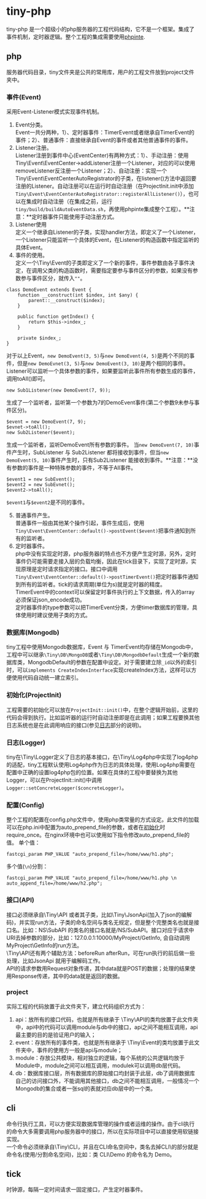 # tiny-php

tiny-php 是一个超级小的php服务器的工程代码结构，它不是一个框架。集成了事件机制，定时器逻辑。整个工程的集成需要使用[phpinte](https://github.com/xpwu/php-integrate).

## php
服务器代码目录，tiny文件夹是公共的常用库，用户的工程文件放到project文件夹中。

### <a name="Event"></a>事件(Event)
采用Event-Listener模式实现事件机制。 
 
1. Event分类。   
Event一共分两种，1）、定时器事件：TimerEvent或者继承自TimerEvent的事件；2）、普通事件：直接继承自Event的事件或者其他普通事件的事件。  
2. Listener注册。  
Listener注册到事件中心(EventCenter)有两种方式：1）、手动注册：使用Tiny\Event\EventCenter->addListener注册一个Listener，对应的可以使用removeListener反注册一个Listener；2）、自动注册：实现一个Tiny\Event\EventCenterAutoRegistrator的子类，在listener()方法中返回要注册的Listener。自动注册可以在运行时自动注册（在ProjectInit.init中添加`Tiny\Event\EventCenterAutoRegistrator::registerAllListener()`），也可以在集成时自动注册（在集成之前，运行`tiny/build/buildAutoEventData.sh`，再使用phpinte集成整个工程）。**注意：**定时器事件只能使用手动注册方式。   
3. Listener使用   
定义一个继承自Listener的子类，实现handler方法，即定义了一个Listener，一个Listener只能监听一个具体的Event，在Listener的构造函数中指定监听的具体Event。
4. 事件的使用。   
定义一个\Tiny\Event的子类即定义了一个新的事件，事件参数由各子事件决定，在调用父类的构造函数时，需要指定要参与事件区分的参数，如果没有参数参与事件区分，就传入`""`。 
  
```
class DemoEvent extends Event {
	function __construct(int $index, int $any) {
		parent::__construct($index);
 	}

	public function getIndex() {
		return $this->index_;
	}

	private $index_;
}  

```
对于以上Event，`new DemoEvent(3, 5)`与`new DemoEvent(4, 5)`是两个不同的事件，但是`new DemoEvnet(3, 5)`与`new DemoEvent(3, 10)`是两个相同的事件。Listener可以监听一个具体参数的事件，如果要监听此事件所有参数生成的事件，调用toAll()即可。

```
new Sub1Listener(new DemoEvent(7, 9));
```
生成了一个监听者，监听第一个参数为7的DemoEvent事件(第二个参数9未参与事件区分)。

```
$event = new DemoEvent(7, 9);
$evnet->toAll();
new Sub2Listener($event);
```
生成一个监听者，监听DemoEvent所有参数的事件。
当`new DemoEvent(7, 10)`事件产生时，SubListener 与 Sub2Listener 都将接收到事件，但当`new DemoEvent(5, 10)`事件产生时，只有Sub2Listener 能接收到事件。**注意：**没有参数的事件是一种特殊参数的事件，不等于All事件。   

```
$event1 = new SubEvent();
$event2 = new SubEvnet();
$event2->toAll();
```
`$event1`与`$event2`是不同的事件。   
   
5. 普通事件产生。   
普通事件一般由其他某个操作引起，事件生成后，使用`Tiny\Event\EventCenter::default()->postEvent($event)`把事件通知到所有的监听者。   
6. 定时器事件。    
php中没有实现定时源，php服务器的特点也不方便产生定时源，另外，定时事件仍可能需要走接入层的负载均衡，因此在tick目录下，实现了定时源，实现原理是定时请求指定的接口。接口中调用`Tiny\Event\EventCenter::default()->postTimerEvent()`把定时器事件通知到所有的监听者。tick的请求周期(单位为s)就是定时器的精度。   
TimerEvent中的context可以保留定时事件执行的上下文数据，传入的array必须保证json_encode成功。   
定时器事件的type参数可以把TimerEvent分类，方便timer数据库的管理，具体使用时建议使用子类的方式。

### <a name="Mongodb"></a>数据库(Mongodb)
tiny工程中使用Mongodb数据库，Event 与 TimerEvent均存储在Mongodb中，工程中可以继承`\Tiny\DB\MongoDB`或者`\Tiny\DB\MongodbDefault`生成一个新的数据库类，MongodbDefault的参数在配置中设定。对于需要建立除`_id`以外的索引时，可以`implements CreateIndexInterface`实现createIndex方法，这样可以方便使用代码自动统一建立索引。


### <a name="ProjectInit"></a>初始化(ProjectInit)
工程需要的初始化可以放在`ProjectInit::init()`中，在整个逻辑开始前，这里的代码会得到执行。比如监听器的运行时自动注册即是在此调用；如果工程要换其他日志系统也是在此调用响应的接口(参见[日志](#Logger)部分的说明)。

### <a name="Logger"></a>日志(Logger)
tiny在\Tiny\Logger定义了日志的基本接口，在\Tiny\Log4php中实现了log4php的适配，tiny工程默认使用Log4php作为日志的具体处理，使用Log4php需要在配置中正确的设置log4php包的位置。如果在具体的工程中要替换为其他Logger，可以在ProjectInit::init()中调用`Logger::setConcreteLogger($concreteLogger)`。

### <a name="Config"></a>配置(Config)
整个工程的配置在config.php文件中，使用php类常量的方式设定。此文件的加载可以在php.ini中配置为auto_prepend_file的参数，或者在[初始化](#ProjectInit)时require_once。在nginx环境中也可以使用如下指令修改auto_prepend_file的值。
单个值：

```
fastcgi_param PHP_VALUE "auto_prepend_file=/home/www/h1.php";
```
多个值(`\n`)分割：
```
fastcgi_param PHP_VALUE "auto_prepend_file=/home/www/h1.php \n auto_append_file=/home/www/h2.php";
```

### 接口(API)
接口必须继承自\Tiny\API 或者其子类，比如\Tiny\JsonApi(加入了json的编解码)，并实现run方法，子类的命名空间与类名无规定，但是整个完整类名也就是接口名。比如：NS\SubAPI 的类名的接口名就是/NS/SubAPI。接口对应于请求中URI去掉参数的部分，比如：127.0.0.1:10000/MyProject/GetInfo, 会自动调用 MyProject\GetInfo的run方法。   
\Tiny\API还有两个辅助方法：beforeRun afterRun，可在run执行的前后做一些处理，比如JsonApi 就用于编解码工作。   
API的请求参数用Request对象传递，其中data就是POST的数据；处理的结果使用Response传递，其中的data就是返回的数据。


### project
实际工程的代码放置于此文件夹下，建立代码组织方式为：   

1. api：放所有的接口代码，也就是所有继承于 \Tiny\API的类均放置于此文件夹中，api中的代码可以调用module与db中的接口，api之间不能相互调用，api最主要的目的是验证用户的输入；
2. event：存放所有的事件类，也就是所有继承于 \Tiny\Event的类均放置于此文件夹中，事件的使用方一般是api与module；
3. module：存放公共模块，相对独立的逻辑，每个系统的公共逻辑均放于Module中，module之间可以相互调用，modulek可以调用db层代码。
4. db：数据库接口层，所有数据库的原始接口均封装于此层，db了调用数据库自己的访问接口外，不能调用其他接口，db之间不能相互调用，一般情况一个Mongodb的集合或者一张sql的表就对应db层中的一个类。

## cli
命令行执行工具，可以方便实现数据库管理的操作或者运维的操作。由于cli执行的命令大多需要调用php服务器中的接口，所以在实际项目中可以直接使用软链接实现。   
一个命令必须继承自\Tiny\CLI，并且在CLI命名空间中，类名去掉CLI\的部分就是命令名(使用/分割命名空间)，比如：类 CLI\Demo 的命令名为 Demo。

## tick
时钟源，每隔一定时间请求一固定接口，产生定时器事件。




